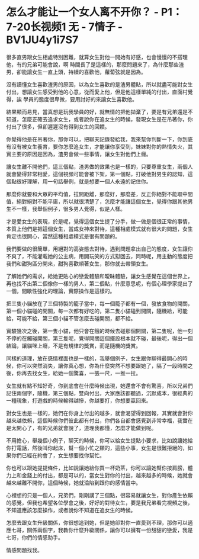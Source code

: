 # 怎么才能让一个女人离不开你？ - P1：7-20长视频1 无 - 7情子 - BV1JU4y1i7S7

很多直男跟女生相處特別困難，就算女生對他一開始有好感，也會慢慢的不搭理他，有的兄弟可能會說，啊 時間長了是這樣的，那麼問題來了，為什麼那些渣男，卻能讓女生一直上頭，持續的喜歡他，蘿蔔弦就是因為。

沒有讀懂女生喜歡渣男的原因，以為女生喜歡的是渣男體貼，所以就盡可能對女生付出，想讓女生感受到他的心意，從而愛上他，但是他這樣單純的付出，直面村覺得，誒 學員的態度很卑微，要用討好的來讓女生喜歡他。

結果顯而易見，當真想是玩我學員的好，就無情的把他拋棄了，要是有兄弟還是不知道，怎麼正確去追求女生，或者說你在追女生的時候，發現女生是在吊著你，你付出了很多，但卻遲遲沒有得到女生的回饋。

你覺得他是在吊著你，那你可以，把聊天記錄發給我，我來幫你判斷一下，你到底有沒有被女生養育，要你怎麼追女生，才能讓你享受到，妹妹對你的熱情失火，其實主要的原因是因為，渣男會做一些事情，讓女生對他們上癮。

讓女生離不開他們，這三個點，渣男做的效果也是一樣的，只要尊重女生，兩個人就會變得非常相愛，這個視頻可能會被下架，第一個點，打破他對男生的認知，這個點很好理解，用一句話舉例，就是想要一個人永遠的記住你。

那麼你就要和大眾的平均值，拉開距離，那麼好，那麼差，反正你絕對不能取中間值，絕對絕對不能平庸，所以就很清楚了，怎麼才能讓這個女生，覺得你跟其他男生不一樣，我舉個例子，很多男人覺得，似是人樣。

才是愛女生的表現，於是呢，覺得這個女生提了分手，做一做是個很正常的事情，本質上他們是把這個女生，當成女神來對待，這種相處模式就有很大的問題，女生肯定也很開心，當然這種相處模式是很有問題的。

我們要做的很簡單，用絕對的高姿態去對待，遇到問題拿出自己的態度，女生讓你不爽了，不能灌載她的公主病，用開玩笑的方式懟回去，同時呢，用主動的態度把我們和甜狗區分開來，甜狗喜歡順著女生，那你就去帶領女生。

了解她們的需求，給她更貼心的戀愛體驗和曖昧體驗，讓女生感覺在這個世界上，再也找不出第二個像你一樣的男人，第二個點，什麼意思呢，有個心理學家提出了一個，間歇性強化的理論，實際操作是這樣的。

把三隻小貓放在了三個特製的籠子當中，每一個籠子都有一個，發放食物的開關，第一個小貓碰的開關，每一次都有好吃的，第二隻小貓碰到開關，隨機給，可能給，可能不給，第三個小貓不管怎麼去碰開關，都不給。

實驗幾次之後，第一隻小貓，他只會在餓的時候去碰那個開關，第二隻呢，他一刻不停的在觸碰開關，第三隻呢，覺得開關這個擺設根本就不碰，最後呢，得出一個結論，讓貓咪上癮，不是有規律的獎賞，而是隨機的獎賞。

同樣的道理，放在感情裡面也是一樣的，我舉個例子，女生跟你聊得最開心的時候，你可以突然消失，讓你真心想，你為什麼突然不想要跟她了，隔了一段時間之後，你再去找女生，給她一個驚喜，一張一尺，一推一拉。

女生就有點不知好奇，你到底會在什麼時候出現，她還會不會有驚喜，所以兄弟們記住兩個字，隨機，第三個點，雙向付出，大家應該都聽過，沉默成本，很經典的一種現象，打遊戲的時候輸得越慘，你越要打，你想要贏回來。

對女生也是一樣的，她們在你身上付出的越多，就會渴望得到回報，其實就會對你越來越依賴，這個時候你們彼此都有付出，你們各自都會感覺到非常幸福，我實在是太開心了，有的兄弟就會說了，道理我都懂，怎麼才能做到呢。

不用擔心，舉幾個小例子，聊天的時候，你可以給女生提點小要求，比如說讓她給你打電話，然後叫你起床，幫一個小忙之類的，這些小事，女生是很難拒絕的，如果你們已經在約會了，女生想要找你幫忙。

你也可以跟她提提條件，比如說讓她給你買一杯奶茶，你可以讓她幫你按肩膀，體力上和金錢上的付出，都是可以的，當女生對你的付出，越來越多的時候，她就會越來越離不開你，這個時候，她就淪陷到跟你的感情當中。

心裡想的只是一個人，兄弟們，剛剛講了三個點，很容易就讓女生，對你產生依賴的感覺，但我也希望各位學會之後，好好的對待女生，要是我兄弟看完視頻之後，不知道應該怎麼操作，或者說你不知道在追女生的時候。

怎麼去跟女生升級關係，你很想追到她，但是她卻對你一直愛到不理，那你可以適應七哥，關係兩個字，我教你什麼升級關係，讓你可以擁有一份甜甜的戀愛，我是七哥，你們的情感助手。

情感問題找我。